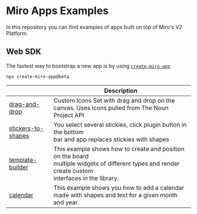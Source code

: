 # Miro Apps Examples

In this repository you can find examples of apps built on top of Miro's V2 Platform.

## Web SDK

The fastest way to bootstrap a new app is by using [`create-miro-app`](https://www.npmjs.com/package/create-miro-app)

```
npx create-miro-app@beta
```

|                                                   | Description                                                                                                                                                    |
| ------------------------------------------------- | -------------------------------------------------------------------------------------------------------------------------------------------------------------- |
| [drag-and-drop](examples/drag-and-drop)           | Custom Icons Set with drag and drop on the canvas. Uses icons pulled from The Noun Project API                                                                 |
| [stickers-to-shapes](examples/stickers-to-shapes) | You select several stickies, click plugin button in the bottom<br /> bar and app replaces stickies with shapes                                                 |
| [template-builder](examples/template-builder)     | This example shows how to create and position on the board<br /> multiple widgets of different types and render create custom<br /> interfaces in the library. |
| [calendar](examples/calendar)                     | This example shows you how to add a calendar made with shapes and text for a given month and year.                                                             |
